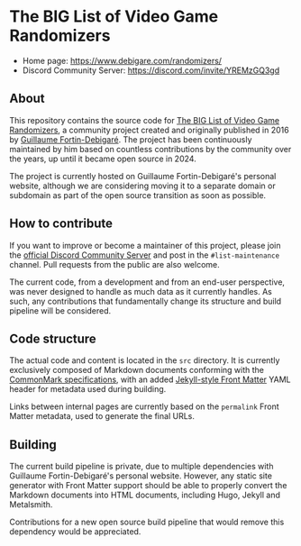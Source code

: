 # The BIG List of Video Game Randomizers

- Home page: <https://www.debigare.com/randomizers/>
- Discord Community Server: <https://discord.com/invite/YREMzGQ3gd>

## About

This repository contains the source code for [The BIG List of Video Game Randomizers](https://www.debigare.com/randomizers/), a community project created and originally published in 2016 by [Guillaume Fortin-Debigaré](https://www.debigare.com/). The project has been continuously maintained by him based on countless contributions by the community over the years, up until it became open source in 2024.

The project is currently hosted on Guillaume Fortin-Debigaré's personal website, although we are considering moving it to a separate domain or subdomain as part of the open source transition as soon as possible.

## How to contribute

If you want to improve or become a maintainer of this project, please join the [official Discord Community Server](https://discord.com/invite/YREMzGQ3gd) and post in the `#list-maintenance` channel. Pull requests from the public are also welcome.

The current code, from a development and from an end-user perspective, was never designed to handle as much data as it currently handles. As such, any contributions that fundamentally change its structure and build pipeline will be considered.

## Code structure

The actual code and content is located in the `src` directory. It is currently exclusively composed of Markdown documents conforming with the [CommonMark specifications](https://commonmark.org/), with an added [Jekyll-style Front Matter](https://jekyllrb.com/docs/front-matter/) YAML header for metadata used during building.

Links between internal pages are currently based on the `permalink` Front Matter metadata, used to generate the final URLs.

## Building

The current build pipeline is private, due to multiple dependencies with Guillaume Fortin-Debigaré's personal website. However, any static site generator with Front Matter support should be able to properly convert the Markdown documents into HTML documents, including Hugo, Jekyll and Metalsmith.

Contributions for a new open source build pipeline that would remove this dependency would be appreciated.